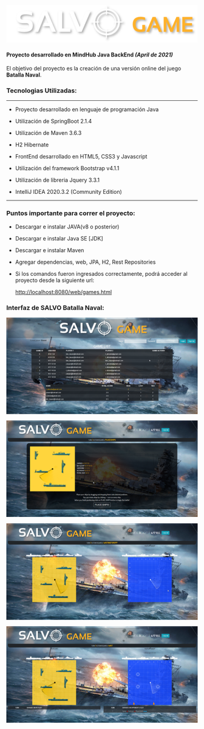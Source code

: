 <h2> <a><img src="https://github.com/VaninaBerlier/salvo/blob/master/src/main/resources/static/web/img/titlebannersalvo.png" alt="picture alt" style="max-width:100%;"></a></h2>
<h4>Proyecto desarrollado en MindHub Java BackEnd <em><strong>(April de 2021)</strong></em></h4>

<p>El objetivo del proyecto es la creación de una versión online del juego <strong>Batalla Naval</strong>.</p>

<h3> Tecnologias Utilizadas:</h3>

<hr>
<ul>
<li>
<p>Proyecto desarrollado en lenguaje de programación Java</p>
</li>
<li>
<p>Utilización de SpringBoot 2.1.4</p>
</li>
<li>
<p>Utilización de Maven 3.6.3</p>
</li>
<li>
<p>H2 Hibernate </p>
</li>
<li>
<p>FrontEnd desarrollado en HTML5, CSS3 y Javascript</p>
</li>
<li>
<p>Utilización del framework Bootstrap v4.1.1</p>
</li>
<li>
<p>Utilización de libreria Jquery 3.3.1</p>
</li>
<li>
<p>IntelliJ IDEA 2020.3.2 (Community Edition)</p>
</li>
</ul>
<hr>
<h3> Puntos importante para correr el proyecto:</h3>
<ul>
<li>
<p>Descargar e instalar JAVA(v8 o posterior)</p>
</li>
<li>
<p>Descargar e instalar Java SE [JDK] </p>
</li>
<li>
<p>Descargar e instalar Maven</p>
</li>
<li>
<p>Agregar dependencias, web, JPA, H2, Rest Repositories</p>
</li>


<li>
<p>Si los comandos fueron ingresados correctamente, podrá acceder al proyecto desde la siguiente url:</p>
<p><a href="http://localhost:8080/web/games.html" rel="nofollow">http://localhost:8080/web/games.html</a></p>
</li>
</ul>

<h3> Interfaz de SALVO Batalla Naval:</h3>

<p><img src="https://github.com/VaninaBerlier/salvo/blob/master/src/main/resources/static/web/img/pagina.png" alt="picture alt" data-canonical-src="https://github.com/VaninaBerlier/salvo/blob/master/src/main/resources/static/web/img/pagina.png" style="max-width:100%;"></p>
<p><img src="https://github.com/VaninaBerlier/salvo/blob/master/src/main/resources/static/web/img/pagina2.png" alt="picture alt" data-canonical-src="https://github.com/VaninaBerlier/salvo/blob/master/src/main/resources/static/web/img/pagina2.png" style="max-width:100%;"></p>

<p><img src="https://github.com/VaninaBerlier/salvo/blob/master/src/main/resources/static/web/img/pagina3.png" alt="picture alt" data-canonical-src="https://github.com/VaninaBerlier/salvo/blob/master/src/main/resources/static/web/img/pagina3.png" style="max-width:100%;"></p>
<p><img src="https://github.com/VaninaBerlier/salvo/blob/master/src/main/resources/static/web/img/pagina4.png" alt="picture alt" data-canonical-src="https://github.com/VaninaBerlier/salvo/blob/master/src/main/resources/static/web/img/pagina4.png" style="max-width:100%;"></p>

